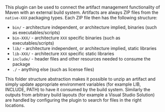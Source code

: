 This plugin can be used to connect the artifact management functionality of
Maven with an external build system. Artifacts are always ZIP files from the
`native-XXX` packaging types. Each ZIP file then has the following structure:

  * `bin/` - architecture independent, or architecture implied, binaries (such as executables/scripts)
  * `bin-XXX/` - architecture `XXX` specific binaries (such as executables/scripts)
  * `lib/` - architecture independent, or architecture implied, static libraries
  * `lib-XXX/` - architecture `XXX` specific static libraries
  * `include/` - header files and other resources needed to consume the package
  * `./` - anything else (such as license files)

This folder structure abstraction makes it possible to unzip an artifact and
simply update appropriate environment variables (for example LIB, INCLUDE, PATH)
to have it consumed by the build system. Similarly the outputs from arbitrary
build layouts (for example a Visual Studio Solution) are handled by configuring
the plugin to search for files in the right locations.
